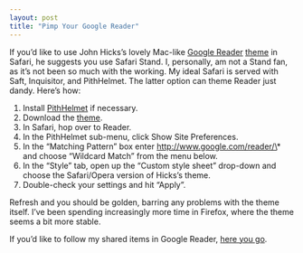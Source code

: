 ```yaml
---
layout: post
title: "Pimp Your Google Reader"
---
```





If you’d like to use John Hicks’s lovely Mac-like [Google Reader](http://google.com/reader/) [theme](http://www.hicksdesign.co.uk/journal/google-reader-theme-fixed-again) in Safari, he suggests you use Safari Stand. I, personally, am not a Stand fan, as it’s not been so much with the working. My ideal Safari is served with Saft, Inquisitor, and PithHelmet. The latter option can theme Reader just dandy. Here’s how:

1.  Install [PithHelmet](http://www.culater.net/software/PithHelmet/PithHelmet.php) if necessary.
2.  Download the [theme](http://www.hicksdesign.co.uk/journal/google-reader-theme-fixed-again).
3.  In Safari, hop over to Reader.
4.  In the PithHelmet sub-menu, click Show Site Preferences.
5.  In the “Matching Pattern” box enter http://www.google.com/reader/\* and choose “Wildcard Match” from the menu below.
6.  In the “Style” tab, open up the “Custom style sheet” drop-down and choose the Safari/Opera version of Hicks’s theme.
7.  Double-check your settings and hit “Apply”.

Refresh and you should be golden, barring any problems with the theme itself. I’ve been spending increasingly more time in Firefox, where the theme seems a bit more stable.

If you’d like to follow my shared items in Google Reader, [here you go](http://www.google.com/reader/shared/01214151239479831892).
